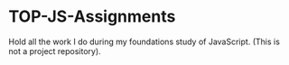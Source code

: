 # TOP-JS-Assignments
Hold all the work I do during my foundations study of JavaScript. (This is not a project repository).
